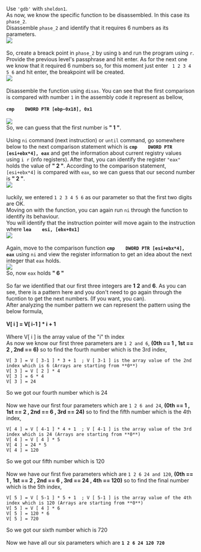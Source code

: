 Use `'gdb'` with `sheldon1`.<br>
As now, we know the specific function to be disassembled. In this case its `phase_2`. <br>
Disassemble `phase_2` and identify that it requires 6 numbers as its parameters. <br>
![](https://user-images.githubusercontent.com/37071700/78338061-b08d5380-75af-11ea-8a40-331b4bebc7a7.png)<br><br>
So, create a breack point in `phase_2` by using `b` and run the program using `r`. <br>
Provide the previous level's passphrase and hit enter. As for the next one we know that it required 6 numbers so, for this moment just enter ` 1 2 3 4 5 6` and hit enter, the breakpoint will be created.<br>
![](https://user-images.githubusercontent.com/37071700/78336761-8aff4a80-75ad-11ea-9e5d-6289e46534f9.png)<br><br>
Disassemble the function using `disas`. You can see that the first comparison is compared with number `1` in the assembly code it represent as bellow,<br><br>
**`cmp    DWORD PTR [ebp-0x18], 0x1`** <br><br>
![](https://user-images.githubusercontent.com/37071700/78339532-3dd1a780-75b2-11ea-8092-e0bba077da2d.png)<br>
So, we can guess that the first number is **" 1 "**.<br><br>
Using `ni` command (next instruction) or `until` command, go somewhere below to the next comparison statement which is **`cmp    DWORD PTR [esi+ebx*4], eax`** and get the information about current registry values using `i r` (info registers). After that, you can identify the register `"eax"` holds the value of **" 2 "**. According to the comparison statement, `[esi+ebx*4]` is compared with `eax`, so we can guess that our second number is **" 2 "**.<br>
![](https://user-images.githubusercontent.com/37071700/78341288-0d3f3d00-75b5-11ea-8370-2489f7d0d342.png)<br><br>
luckily, we entered `1 2 3 4 5 6` as our parameter so that the first two digits are OK.<br>
Moving on with the function, you can again run `ni` through the function to identify its behaviour.<br>
You will identify that the instruction pointer will move again to the instruction where **`lea    esi, [ebx+0x1]`**<br>
![](https://user-images.githubusercontent.com/37071700/78342055-517f0d00-75b6-11ea-8573-1f142f7ec60d.PNG)<br><br>
Again, move to the comparison function **`cmp    DWORD PTR [esi+ebx*4], eax`** using `ni` and view the register information to get an idea about the next integer that `eax` holds.<br>
![](https://user-images.githubusercontent.com/37071700/78342873-9bb4be00-75b7-11ea-83f3-4f0488a193d7.png)<br>
So, now `eax` holds **" 6 "**<br><br>
So far we identified that our first three integers are **1** **2** and **6**. As you can see, there is a pattern here and you don't need to go again through the fucntion to get the next numbers. (If you want, you can).<br>
After analyzing the number pattern we can represent the pattern using the below formula,<br><br>
**V[ i ] = V[ i-1 ] * i + 1** <br><br>
Where V[ i ] is the array value of the "i" th index<br>
As now we know our first three parameters are `1 2 and 6`, **(0th == 1 , 1st == 2 , 2nd == 6)**  so to find the fourth number which is the 3rd index,<br>

    V[ 3 ] = V [ 3-1 ] * 3 + 1  ; V [ 3-1 ] is the array value of the 2nd index which is 6 (Arrays are starting from **0**)
    V[ 3 ] = V [ 2 ] * 4
    V[ 3 ] = 6 * 4
    V[ 3 ] = 24 

So we got our fourth number which is 24<br><br>
Now we have our first four parameters which are `1 2 6 and 24`, **(0th == 1 , 1st == 2 , 2nd == 6 , 3rd == 24)**  so to find the fifth number which is the 4th index,<br>

    V[ 4 ] = V [ 4-1 ] * 4 + 1  ; V [ 4-1 ] is the array value of the 3rd index which is 24 (Arrays are starting from **0**)
    V[ 4 ] = V [ 4 ] * 5
    V[ 4 ] = 24 * 5
    V[ 4 ] = 120
    
So we got our fifth number which is 120<br><br>
Now we have our first five parameters which are `1 2 6 24 and 120`, **(0th == 1 , 1st == 2 , 2nd == 6 , 3rd == 24 , 4th == 120)**  so to find the final number which is the 5th index,<br>

    V[ 5 ] = V [ 5-1 ] * 5 + 1  ; V [ 5-1 ] is the array value of the 4th index which is 120 (Arrays are starting from **0**)
    V[ 5 ] = V [ 4 ] * 6
    V[ 5 ] = 120 * 6
    V[ 5 ] = 720 
    
So we got our sixth number which is 720<br><br>
Now we have all our six parameters which are **`1 2 6 24 120 720`**<br>















